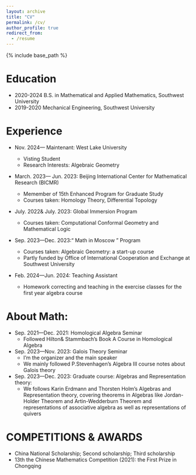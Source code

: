 ```yaml
---
layout: archive
title: "CV"
permalink: /cv/
author_profile: true
redirect_from:
  - /resume
---
```


{% include base_path %}

Education
======
* 2020-2024 B.S. in Mathematical and Applied Mathematics, Southwest University 
* 2019-2020 Mechanical Engineering, Southwest University 

Experience
======
* Nov. 2024— Maintenant: West Lake University
  * Visting Student
  * Research Interests: Algebraic Geometry
  
* March. 2023— Jun. 2023: Beijing International Center for Mathematical Research (BICMR)
  * Memember of 15th Enhanced Program for Graduate Study
  * Courses taken: Homology Theory, Differential Topology

* July. 2022& July. 2023: Global Immersion Program
  * Courses taken: Computational Conformal Geometry and Mathematical Logic

* Sep. 2023—Dec. 2023:“ Math in Moscow ” Program
  * Courses taken: Algebraic Geometry: a start-up course
  * Partly funded by Office of International Cooperation and Exchange at Southwest University
 
* Feb. 2024—Jun. 2024: Teaching Assistant
  * Homework correcting and teaching in the exercise classes for the first year algebra course
  
About Math:
======
* Sep. 2021—Dec. 2021: Homological Algebra Seminar
  * Followed Hilton& Stammbach’s Book A Course in Homological Algebra
* Sep. 2023—Nov. 2023: Galois Theory Seminar
  * I’m the organizer and the main speaker
  * We mainly followed P.Stevenhagen’s Algebra III course notes about Galois theory
* Sep. 2023—Dec. 2023: Graduate course: Algebras and Representation theory:
  * We follows Karin Erdmann and Thorsten Holm’s Algebras and Representation theory, covering theorems in Algebras like Jordan-Holder Theorem and Artin-Wedderburn Theorem and representations of associative algebra as well as representations of quivers
 

COMPETITIONS & AWARDS
======
* China National Scholarship; Second scholarship; Third scholarship
* 13th the Chinese Mathematics Competition (2021): the First Prize in Chongqing

